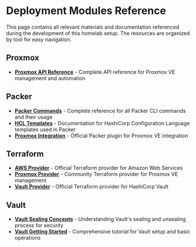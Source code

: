 # Deployment Modules Reference

This page contains all relevant materials and documentation referenced during the development of this homelab setup. The resources are organized by tool for easy navigation.

## Proxmox
- **[Proxmox API Reference](https://pve.proxmox.com/pve-docs/api-viewer/index.html)** - Complete API reference for Proxmox VE management and automation


## Packer
- **[Packer Commands](https://developer.hashicorp.com/packer/docs/commands)** - Complete reference for all Packer CLI commands and their usage
- **[HCL Templates](https://developer.hashicorp.com/packer/docs/templates/hcl_templates)** - Documentation for HashiCorp Configuration Language templates used in Packer
- **[Proxmox Integration](https://developer.hashicorp.com/packer/integrations/hashicorp/proxmox)** - Official Packer plugin for Proxmox VE integration

## Terraform
- **[AWS Provider](https://registry.terraform.io/providers/hashicorp/aws/latest/docs)** - Official Terraform provider for Amazon Web Services
- **[Proxmox Provider](https://registry.terraform.io/providers/bpg/proxmox/latest)** - Community Terraform provider for Proxmox VE management
- **[Vault Provider](https://registry.terraform.io/providers/hashicorp/vault/latest)** - Official Terraform provider for HashiCorp Vault


## Vault
- **[Vault Sealing Concepts](https://developer.hashicorp.com/vault/docs/concepts/seal)** - Understanding Vault's sealing and unsealing process for security
- **[Vault Getting Started](https://developer.hashicorp.com/vault/tutorials/get-started)** - Comprehensive tutorial for Vault setup and basic operations

